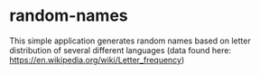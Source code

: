 # random-names
This simple application generates random names based on letter distribution of several different languages (data found here: https://en.wikipedia.org/wiki/Letter_frequency)
